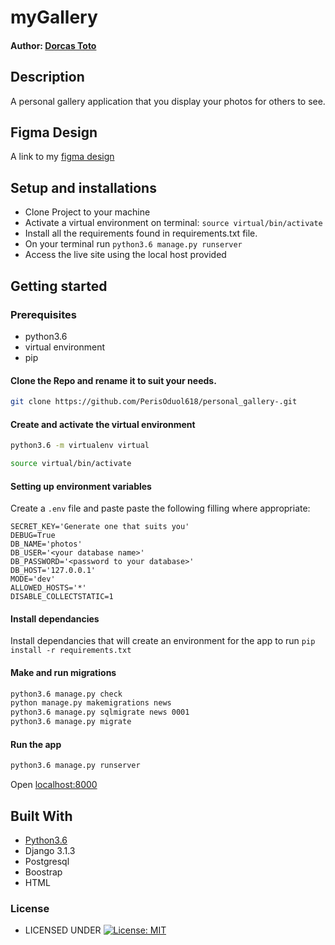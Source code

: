 # myGallery

#### Author: [Dorcas Toto](https://github.com/DorcasToto)


## Description
A personal gallery application that you display your photos for others to see.

## Figma Design

A link to my [figma design](https://www.figma.com/file/UNq2anH6uJd5N61DvW1J5M/Gallery?node-id=0%3A1)

## Setup and installations
* Clone Project to your machine
* Activate a virtual environment on terminal: `source virtual/bin/activate`
* Install all the requirements found in requirements.txt file.
* On your terminal run `python3.6 manage.py runserver`
* Access the live site using the local host provided



## Getting started

### Prerequisites
* python3.6
* virtual environment
* pip

#### Clone the Repo and rename it to suit your needs.
```bash
git clone https://github.com/PerisOduol618/personal_gallery-.git
```


#### Create and activate the virtual environment
```bash
python3.6 -m virtualenv virtual
```

```bash
source virtual/bin/activate
```

#### Setting up environment variables
Create a `.env` file and paste paste the following filling where appropriate:
```
SECRET_KEY='Generate one that suits you'
DEBUG=True
DB_NAME='photos'
DB_USER='<your database name>'
DB_PASSWORD='<password to your database>'
DB_HOST='127.0.0.1'
MODE='dev'
ALLOWED_HOSTS='*'
DISABLE_COLLECTSTATIC=1
```

#### Install dependancies
Install dependancies that will create an environment for the app to run
`pip install -r requirements.txt`

#### Make and run migrations
```bash
python3.6 manage.py check
python manage.py makemigrations news
python3.6 manage.py sqlmigrate news 0001
python3.6 manage.py migrate
```

#### Run the app
```bash
python3.6 manage.py runserver
```
Open [localhost:8000](http://127.0.0.1:8000/)

        
## Built With

* [Python3.6](https://docs.python.org/3/)
* Django 3.1.3
* Postgresql 
* Boostrap
* HTML

### License

* LICENSED UNDER  [![License: MIT](https://img.shields.io/badge/License-MIT-yellow.svg)](license/MIT)